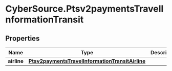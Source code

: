 # CyberSource.Ptsv2paymentsTravelInformationTransit

## Properties
Name | Type | Description | Notes
------------ | ------------- | ------------- | -------------
**airline** | [**Ptsv2paymentsTravelInformationTransitAirline**](Ptsv2paymentsTravelInformationTransitAirline.md) |  | [optional] 


